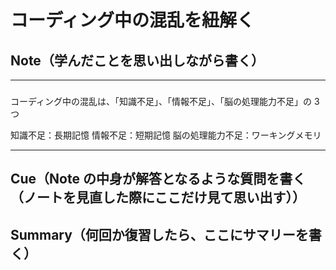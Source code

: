 # コーディング中の混乱を紐解く

## Note（学んだことを思い出しながら書く）

---

###

コーディング中の混乱は、「知識不足」、「情報不足」、「脳の処理能力不足」の 3 つ

知識不足：長期記憶
情報不足：短期記憶
脳の処理能力不足：ワーキングメモリ

---

## Cue（Note の中身が解答となるような質問を書く（ノートを見直した際にここだけ見て思い出す））

## Summary（何回か復習したら、ここにサマリーを書く）
